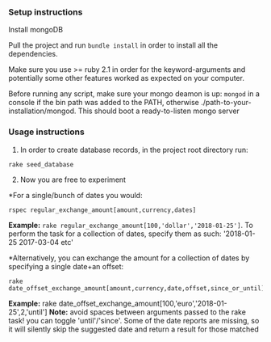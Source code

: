 ### Setup instructions
Install mongoDB

Pull the project and run `bundle install` in order to install all the dependencies.

Make sure you use >= ruby 2.1 in order for the keyword-arguments and potentially some other features worked as expected on your computer.

Before running any script, make sure your mongo deamon is up: `mongod` in a console if the bin path was added to the PATH, otherwise ./path-to-your-installation/mongod. This should boot a ready-to-listen mongo server

### Usage instructions
1. In order to create database records, in the project root directory run:
```
rake seed_database
```

2. Now you are free to experiment

*For a single/bunch of dates you would:
```
rspec regular_exchange_amount[amount,currency,dates]
```

__Example:__ `rake regular_exchange_amount[100,'dollar','2018-01-25']`. To perform the task for a  collection of dates, specify them as such: '2018-01-25 2017-03-04 etc'

*Alternatively, you can exchange the amount for a collection of dates by specifying a single date+an offset:
```
rake date_offset_exchange_amount[amount,currency,date,offset,since_or_until]
```
__Example:__ rake date_offset_exchange_amount[100,'euro','2018-01-25',2,'until']
__Note:__ avoid spaces between arguments passed to the rake task! you can toggle 'until'/'since'. Some of the date reports are missing, so it will silently skip the suggested date and return a result for those matched

